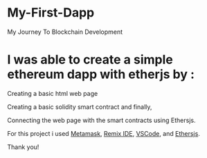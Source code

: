 # My-First-Dapp
My Journey To Blockchain Development

# I was able to create a simple ethereum dapp with etherjs by :

Creating a basic html web page

Creating a basic solidity smart contract and finally,

Connecting the web page with the smart contracts using Ethersjs.

For this project i used [Metamask](https://metamask.io/), [Remix IDE](https://remix.ethereum.org/), [VSCode](https://code.visualstudio.com/), and [Ethersjs](https://github.com/ethers-io/ethers.js/).

Thank you!

